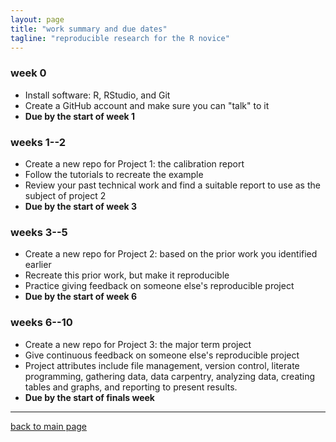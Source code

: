 ```yaml
---
layout: page
title: "work summary and due dates"
tagline: "reproducible research for the R novice"
---
```


### week 0 

- Install software: R, RStudio, and Git 
- Create a GitHub account and make sure you can "talk" to it  
- **Due by the start of week 1** 

### weeks 1--2

- Create a new repo for Project 1: the calibration report 
- Follow the tutorials to recreate the example  
- Review your past technical work and find a suitable report to use as the subject of project 2  
- **Due by the start of week 3** 

### weeks 3--5

- Create a new repo for Project 2: based on the prior work you identified earlier 
- Recreate this prior work, but make it reproducible  
- Practice giving feedback on someone else's reproducible project 
- **Due by the start of week 6** 

### weeks 6--10

- Create a new repo for Project 3: the major term project 
- Give continuous feedback on someone else's reproducible project 
- Project attributes include file management, version control, literate programming, gathering data, data carpentry, analyzing data, creating tables and graphs, and reporting to present results.   
- **Due by the start of finals week** 

---

[back to main page](../index.html)










